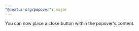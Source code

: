 ```yaml
---
"@nextui-org/popover": major
---
```


You can now place a close button within the popover's content.
